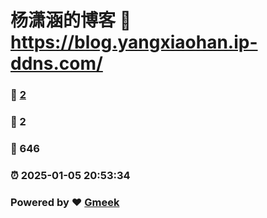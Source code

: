 # 杨潇涵的博客 :link: https://blog.yangxiaohan.ip-ddns.com/ 
### :page_facing_up: [2](https://blog.yangxiaohan.ip-ddns.com//tag.html) 
### :speech_balloon: 2 
### :hibiscus: 646 
### :alarm_clock: 2025-01-05 20:53:34 
### Powered by :heart: [Gmeek](https://github.com/Meekdai/Gmeek)
